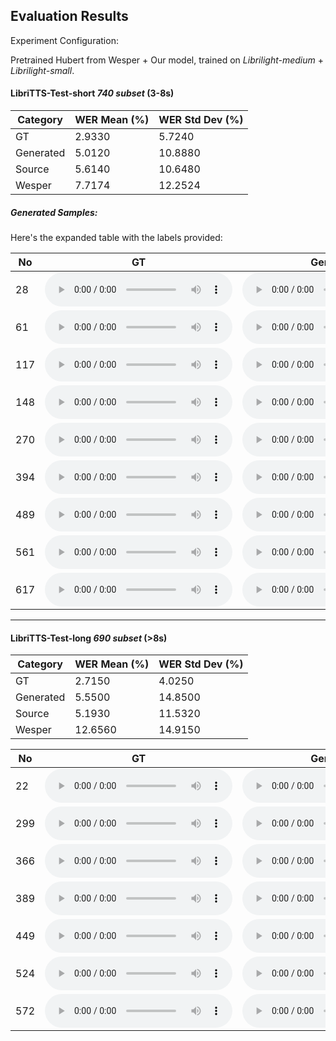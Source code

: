 ## Evaluation Results

Experiment Configuration:

Pretrained Hubert from Wesper + Our model,
trained on _Librilight-medium_ + _Librilight-small_.

#### LibriTTS-Test-short _740 subset_ (3-8s)
| Category  | WER Mean (%) | WER Std Dev (%) |
|-----------|--------------|-----------------|
| GT        | 2.9330       | 5.7240          |
| Generated | 5.0120       | 10.8880         |
| Source    | 5.6140       | 10.6480         |
| Wesper    | 7.7174       | 12.2524         |

##### Generated Samples:
Here's the expanded table with the labels provided:

| No | GT | Generated | Source | Wesper |
|----|----|-----------|--------|--------|
| 28 | <audio controls><source src="/whisper2speech/sample/gt/28.wav" type="audio/wav"></audio> | <audio controls><source src="/whisper2speech/sample/recon/28.wav" type="audio/wav"></audio> | <audio controls><source src="/whisper2speech/sample/source/28.wav" type="audio/wav"></audio> | <audio controls><source src="/whisper2speech/sample/wesper/28.wav" type="audio/wav"></audio> |
| 61 | <audio controls><source src="/whisper2speech/sample/gt/61.wav" type="audio/wav"></audio> | <audio controls><source src="/whisper2speech/sample/recon/61.wav" type="audio/wav"></audio> | <audio controls><source src="/whisper2speech/sample/source/61.wav" type="audio/wav"></audio> | <audio controls><source src="/whisper2speech/sample/wesper/61.wav" type="audio/wav"></audio> |
| 117 | <audio controls><source src="/whisper2speech/sample/gt/117.wav" type="audio/wav"></audio> | <audio controls><source src="/whisper2speech/sample/recon/117.wav" type="audio/wav"></audio> | <audio controls><source src="/whisper2speech/sample/source/117.wav" type="audio/wav"></audio> | <audio controls><source src="/whisper2speech/sample/wesper/117.wav" type="audio/wav"></audio> |
| 148 | <audio controls><source src="/whisper2speech/sample/gt/148.wav" type="audio/wav"></audio> | <audio controls><source src="/whisper2speech/sample/recon/148.wav" type="audio/wav"></audio> | <audio controls><source src="/whisper2speech/sample/source/148.wav" type="audio/wav"></audio> | <audio controls><source src="/whisper2speech/sample/wesper/148.wav" type="audio/wav"></audio> |
| 270 | <audio controls><source src="/whisper2speech/sample/gt/270.wav" type="audio/wav"></audio> | <audio controls><source src="/whisper2speech/sample/recon/270.wav" type="audio/wav"></audio> | <audio controls><source src="/whisper2speech/sample/source/270.wav" type="audio/wav"></audio> | <audio controls><source src="/whisper2speech/sample/wesper/270.wav" type="audio/wav"></audio> |
| 394 | <audio controls><source src="/whisper2speech/sample/gt/394.wav" type="audio/wav"></audio> | <audio controls><source src="/whisper2speech/sample/recon/394.wav" type="audio/wav"></audio> | <audio controls><source src="/whisper2speech/sample/source/394.wav" type="audio/wav"></audio> | <audio controls><source src="/whisper2speech/sample/wesper/394.wav" type="audio/wav"></audio> |
| 489 | <audio controls><source src="/whisper2speech/sample/gt/489.wav" type="audio/wav"></audio> | <audio controls><source src="/whisper2speech/sample/recon/489.wav" type="audio/wav"></audio> | <audio controls><source src="/whisper2speech/sample/source/489.wav" type="audio/wav"></audio> | <audio controls><source src="/whisper2speech/sample/wesper/489.wav" type="audio/wav"></audio> |
| 561 | <audio controls><source src="/whisper2speech/sample/gt/561.wav" type="audio/wav"></audio> | <audio controls><source src="/whisper2speech/sample/recon/561.wav" type="audio/wav"></audio> | <audio controls><source src="/whisper2speech/sample/source/561.wav" type="audio/wav"></audio> | <audio controls><source src="/whisper2speech/sample/wesper/561.wav" type="audio/wav"></audio> |
| 617 | <audio controls><source src="/whisper2speech/sample/gt/617.wav" type="audio/wav"></audio> | <audio controls><source src="/whisper2speech/sample/recon/617.wav" type="audio/wav"></audio> | <audio controls><source src="/whisper2speech/sample/source/617.wav" type="audio/wav"></audio> | <audio controls><source src="/whisper2speech/sample/wesper/617.wav" type="audio/wav"></audio> |

---------------

#### LibriTTS-Test-long _690 subset_ (>8s)
| Category  | WER Mean (%) | WER Std Dev (%) |
|-----------|--------------|-----------------|
| GT        | 2.7150       | 4.0250          |
| Generated | 5.5500       | 14.8500         |
| Source    | 5.1930       | 11.5320         |
| Wesper    | 12.6560      | 14.9150         |

| No | GT | Generated | Source | Wesper |
|----|----|-----------|--------|--------|
| 22  | <audio controls><source src="/whisper2speech/long/gt/22.wav" type="audio/wav"></audio> | <audio controls><source src="/whisper2speech/long/recon/22.wav" type="audio/wav"></audio> | <audio controls><source src="/whisper2speech/long/source/22.wav" type="audio/wav"></audio> | <audio controls><source src="/whisper2speech/long/wesper/22.wav" type="audio/wav"></audio> |
| 299 | <audio controls><source src="/whisper2speech/long/gt/299.wav" type="audio/wav"></audio> | <audio controls><source src="/whisper2speech/long/recon/299.wav" type="audio/wav"></audio> | <audio controls><source src="/whisper2speech/long/source/299.wav" type="audio/wav"></audio> | <audio controls><source src="/whisper2speech/long/wesper/299.wav" type="audio/wav"></audio> |
| 366 | <audio controls><source src="/whisper2speech/long/gt/366.wav" type="audio/wav"></audio> | <audio controls><source src="/whisper2speech/long/recon/366.wav" type="audio/wav"></audio> | <audio controls><source src="/whisper2speech/long/source/366.wav" type="audio/wav"></audio> | <audio controls><source src="/whisper2speech/long/wesper/366.wav" type="audio/wav"></audio> |
| 389 | <audio controls><source src="/whisper2speech/long/gt/389.wav" type="audio/wav"></audio> | <audio controls><source src="/whisper2speech/long/recon/389.wav" type="audio/wav"></audio> | <audio controls><source src="/whisper2speech/long/source/389.wav" type="audio/wav"></audio> | <audio controls><source src="/whisper2speech/long/wesper/389.wav" type="audio/wav"></audio> |
| 449 | <audio controls><source src="/whisper2speech/long/gt/449.wav" type="audio/wav"></audio> | <audio controls><source src="/whisper2speech/long/recon/449.wav" type="audio/wav"></audio> | <audio controls><source src="/whisper2speech/long/source/449.wav" type="audio/wav"></audio> | <audio controls><source src="/whisper2speech/long/wesper/449.wav" type="audio/wav"></audio> |
| 524 | <audio controls><source src="/whisper2speech/long/gt/524.wav" type="audio/wav"></audio> | <audio controls><source src="/whisper2speech/long/recon/524.wav" type="audio/wav"></audio> | <audio controls><source src="/whisper2speech/long/source/524.wav" type="audio/wav"></audio> | <audio controls><source src="/whisper2speech/long/wesper/524.wav" type="audio/wav"></audio> |
| 572 | <audio controls><source src="/whisper2speech/long/gt/572.wav" type="audio/wav"></audio> | <audio controls><source src="/whisper2speech/long/recon/572.wav" type="audio/wav"></audio> | <audio controls><source src="/whisper2speech/long/source/572.wav" type="audio/wav"></audio> | <audio controls><source src="/whisper2speech/long/wesper/572.wav" type="audio/wav"></audio> |
